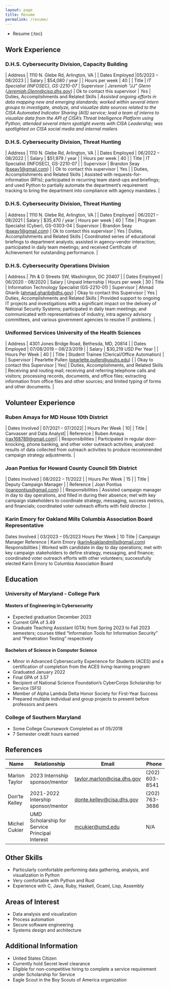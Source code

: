 ```yaml
---
layout: page
title: Resume
permalink: /resume/
---
```


* Resume
{:toc}

## Work Experience

### D.H.S. Cybersecurity Division, Capacity Building 

| Address | 1110 N. Glebe Rd, Arlington, VA |
| Dates Employed |05/2023 – 08/2023 |
| Salary | $54,080 / year |
| Hours per week | 40 |
| Title | *IT Specialist (INFOSEC), GS-2210-07*
| Supervisor | *Jeremiah “JJ” Glenn (Jeremiah.Glenn@cisa.dhs.gov)* 
| Ok to contact this supervisor | *Yes* 
| Duties, Accomplishments and Related Skills | *Assisted ongoing efforts in data mapping new and emerging standards; worked within several intern groups to investigate, analyze, and visualize data sources related to the CISA Automated Indicator Sharing (AIS) service; lead a team of interns to visualize data from the API of CISA’s Threat Intelligence Platform using Python; attended several intern spotlight events with CISA Leadership; was spotlighted on CISA social media and internal mailers*


### D.H.S. Cybersecurity Division, Threat Hunting

| Address | 1110 N. Glebe Rd, Arlington, VA |
| Dates Employed | 06/2022 – 08/2022 |
| Salary | $51,979 / year |
| Hours per week | 40 |
| Title | IT Specialist (INFOSEC), GS-2210-07 |
| Supervisor | Brandon Seay (bseay1@gmail.com) |
| Ok to contact this supervisor | Yes |
| Duties, Accomplishments and Related Skills | Assisted with requests-for-information  (RFIs); participated in recurring team stand-ups and briefings; and used Python to partially automate the department’s requirement tracking to bring the department into compliance with agency mandates. |

### D.H.S. Cybersecurity Division, Threat Hunting

| Address | 1110 N. Glebe Rd, Arlington, VA |
| Dates Employed | 06/2021 – 08/2021 
| Salary | $35,470 / year 
| Hours per week | 40 
| Title | Program Specialist (Cyber), GS-0303-04 
| Supervisor | Brandon Seay (bseay1@gmail.com) 
| Ok to contact this supervisor | Yes 
| Duties, Accomplishments and Related Skills | Coordinated series of educational briefings  to department analysts; assisted in agency-vendor interaction; participated in daily team meetings; and received Certificate of Achievement for outstanding performance. |

### D.H.S. Cybersecurity Operations Division 

| Address | 7th & D Streets SW, Washington, DC 20407 |
| Dates Employed | 06/2020 - 08/2020 
| Salary | Unpaid Internship 
| Hours per week | 30 
| Title | Information Technology Specialist (GS-2210-01) 
| Supervisor | Ahmad Gharib (ahmad.gharib@dhs.gov) 
| Okay to contact this Supervisor | Yes
| Duties, Accomplishments and Related Skills | Provided support to ongoing IT projects and investigations with a significant impact on the delivery of National Security Systems; participated in daily team meetings; and communicated with representatives of industry, intra agency advisory committees, and various government agencies to resolve IT problems. |

### Uniformed Services University of the Health Sciences 

| Address | 4301 Jones Bridge Road, Bethesda, MD, 20814 |
| Dates Employed | 07/08/2019 – 08/23/2019 |
| Salary | $30,219 USD Per Year |
| Hours Per Week | 40 |
| Title | Student Trainee (Clerical/Office Automation) |
| Supervisor | Pearlette Pullen (pearlette.pullen@usuhs.edu) |
| Okay to contact this Supervisor | Yes|
| Duties, Accomplishments, and Related Skills | Receiving and routing mail; receiving and referring telephone calls and visitors; processing records, documents, and office files;  extracting information from office files and other sources; and limited typing of forms and  other documents. |

## Volunteer Experience

### Ruben Amaya for MD House 10th District

| Dates Involved | 07/2021 – 07/2022|
| Hours Per Week | 10|
| Title | Canvasser and Data Analyst|
| Reference | Ruben Amaya (rax168789@gmail.com)|
| Responsibilities | Participated in regular door-knocking, phone banking, and other voter outreach activities; analyzed results of data collected from outreach activities to produce recommended campaign strategy adjustments. |

### Joan Pontius for Howard County Council 5th District

| Dates Involved | 08/2022 – 11/2022 |
| Hours Per Week | 15 |
| Title | Deputy Campaign Manager |
| Reference | Joan Pontius (joanpontius@gmail.com) |
| Responsibilities | Assisted campaign manager in day to day operations, and filled in during their absence; met with key campaign stakeholders to coordinate strategy, messaging, success metrics, and financials; coordinated voter outreach efforts with field director. |

### Karin Emory for Oakland Mills Columbia Association Board Representative

Dates Involved | 03/2023 – 05/2023
Hours Per Week | 10
Title | Campaign Manager
Reference | Karin Emory (karin4oaklandmills@gmail.com)
Responsibilities | Worked with candidate in day to day operations; met with key campaign stakeholders to define strategy, messaging, and finance; coordinated voter outreach efforts with other volunteers; successfully elected Karin Emory to Columbia Association Board

## Education

### University of Maryland - College Park

#### Masters of Engineering in Cybersecurity

- Expected graduation December 2023
- Current GPA of 3.49
- Graduate Teaching Assistant (GTA) from Spring 2023 to Fall 2023 semesters; courses titled “Information Tools for Information Security” and “Penetration Testing” respectively

#### Bachelors of Science in Computer Science

- Minor in Advanced Cybersecurity Experience for Students (ACES) and a certification of completion from the ACES living-learning program
- Graduated January 2022
- Final GPA of 3.57 
- Recipient of National Science Foundation’s CyberCorps Scholarship for Service (SFS)
- Member of Alpha Lambda Delta Honor Society for First-Year Success
- Prepared multiple individual and group projects to present before professors and peers

### College of Southern Maryland 

- Some College Coursework Completed as of 05/2018
- 7 Semester credit hours earned

## References

| Name | Relationship | Email | Phone |
|---|---|---|---|
| Marlon Taylor | 2023 Internship sponsor/mentor | taylor.marlon@cisa.dhs.gov | (202) 603-8541 |
| Don’te Kelley | 2021-2022 Intership sponsor/mentor | donte.kelley@cisa.dhs.gov | (202) 763-3686 |
| Michel Cukier | UMD Scholarship for Service Principal Interest | mcukier@umd.edu | N/A |

## Other Skills

- Particularly comfortable performing data gathering, analysis, and visualization in Python
- Very comfortable with Python and Rust
- Experience with C, Java, Ruby, Haskell, Ocaml, Lisp, Assembly

## Areas of Interest

- Data analysis and visualization
- Process automation 
- Secure software engineering 
- Systems design and architecture


## Additional Information

- United States Citizen 
- Currently hold Secret level clearance 
- Eligible for non-competitive hiring to complete a service requirement under Scholarship for Service
- Eagle Scout in the Boy Scouts of America organization 
